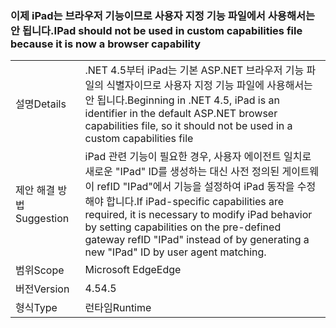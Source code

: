 ### <a name="ipad-should-not-be-used-in-custom-capabilities-file-because-it-is-now-a-browser-capability"></a><span data-ttu-id="68102-101">이제 iPad는 브라우저 기능이므로 사용자 지정 기능 파일에서 사용해서는 안 됩니다.</span><span class="sxs-lookup"><span data-stu-id="68102-101">IPad should not be used in custom capabilities file because it is now a browser capability</span></span>

|   |   |
|---|---|
|<span data-ttu-id="68102-102">설명</span><span class="sxs-lookup"><span data-stu-id="68102-102">Details</span></span>|<span data-ttu-id="68102-103">.NET 4.5부터 iPad는 기본 ASP.NET 브라우저 기능 파일의 식별자이므로 사용자 지정 기능 파일에 사용해서는 안 됩니다.</span><span class="sxs-lookup"><span data-stu-id="68102-103">Beginning in .NET 4.5, iPad is an identifier in the default ASP.NET browser capabilities file, so it should not be used in a custom capabilities file</span></span>|
|<span data-ttu-id="68102-104">제안 해결 방법</span><span class="sxs-lookup"><span data-stu-id="68102-104">Suggestion</span></span>|<span data-ttu-id="68102-105">iPad 관련 기능이 필요한 경우, 사용자 에이전트 일치로 새로운 &quot;IPad&quot; ID를 생성하는 대신 사전 정의된 게이트웨이 refID &quot;IPad&quot;에서 기능을 설정하여 iPad 동작을 수정해야 합니다.</span><span class="sxs-lookup"><span data-stu-id="68102-105">If iPad-specific capabilities are required, it is necessary to modify iPad behavior by setting capabilities on the pre-defined gateway refID &quot;IPad&quot; instead of by generating a new &quot;IPad&quot; ID by user agent matching.</span></span>|
|<span data-ttu-id="68102-106">범위</span><span class="sxs-lookup"><span data-stu-id="68102-106">Scope</span></span>|<span data-ttu-id="68102-107">Microsoft Edge</span><span class="sxs-lookup"><span data-stu-id="68102-107">Edge</span></span>|
|<span data-ttu-id="68102-108">버전</span><span class="sxs-lookup"><span data-stu-id="68102-108">Version</span></span>|<span data-ttu-id="68102-109">4.5</span><span class="sxs-lookup"><span data-stu-id="68102-109">4.5</span></span>|
|<span data-ttu-id="68102-110">형식</span><span class="sxs-lookup"><span data-stu-id="68102-110">Type</span></span>|<span data-ttu-id="68102-111">런타임</span><span class="sxs-lookup"><span data-stu-id="68102-111">Runtime</span></span>|

